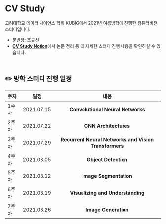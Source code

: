 # CV Study
고려대학교 데이터 사이언스 학회 KUBIG에서 2021년 여름방학에 진행한 컴퓨터비전 스터디입니다.  
* 분반장: 조규선
* [**CV Study Notion**](https://accessible-kale-f67.notion.site/2021-2-4740c0d327634b21b3ee9bc00051a9f5)에서 논문 정리 등 더 자세한 스터디 진행 내용을 확인하실 수 있습니다. 

<br>

## ✏️ 방학 스터디 진행 일정

|   주차   |   일정   |   내용   |   
|:----------------------------|:----------------------------:|:--------------------:|
|  1주차  | 2021.07.15 | **Convolutional Neural Networks** | 
|  2주차  | 2021.07.22 | **CNN Architectures**  | 
|  3주차  | 2021.07.29 | **Recurrent Neural Networks and Vision Transformers** | 
|  4주차  | 2021.08.05 | **Object Detection** | 
|  5주차  | 2021.08.12 | **Image Segmentation** |  
|  6주차  | 2021.08.19 | **Visualizing and Understanding** |  
|  7주차  | 2021.08.26 | **Image Generation** |

<br>
